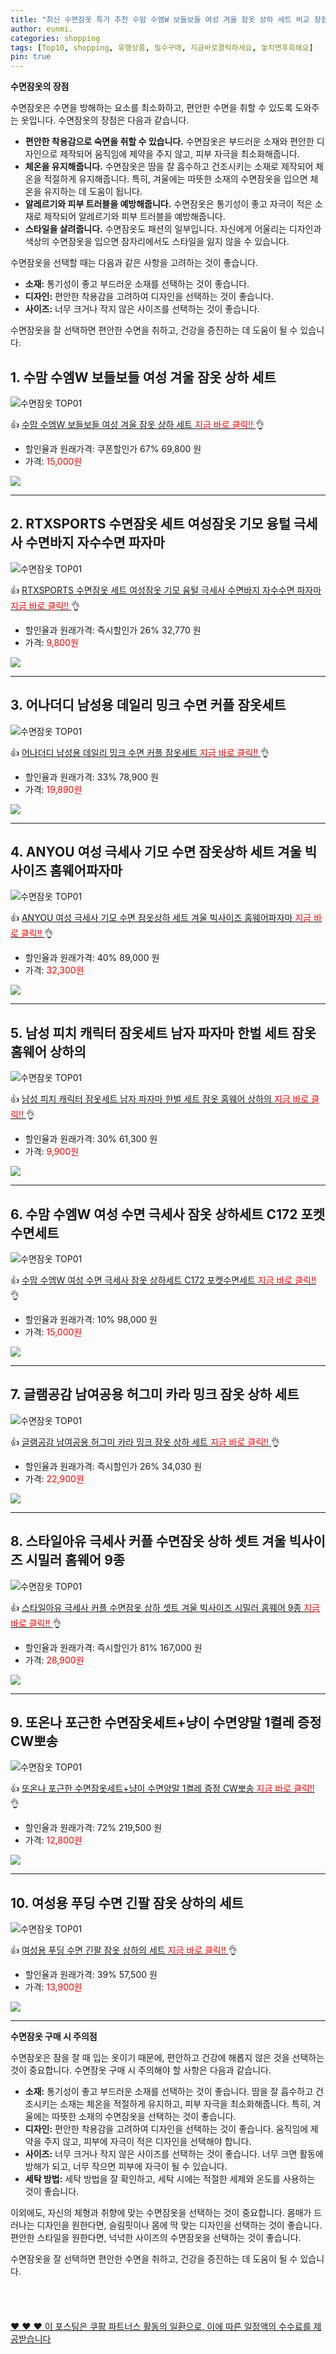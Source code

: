 ```yaml
---
title: "최신 수면잠옷 특가 추천 수맘 수엠W 보들보들 여성 겨울 잠옷 상하 세트 비교 장점"
author: eunmi.
categories: shopping
tags: [Top10, shopping, 유행상품, 필수구매, 지금바로클릭하세요, 놓치면후회해요]
pin: true
---
```

**수면잠옷의 장점**

수면잠옷은 수면을 방해하는 요소를 최소화하고, 편안한 수면을 취할 수 있도록 도와주는 옷입니다. 수면잠옷의 장점은 다음과 같습니다.

* **편안한 착용감으로 숙면을 취할 수 있습니다.** 수면잠옷은 부드러운 소재와 편안한 디자인으로 제작되어 움직임에 제약을 주지 않고, 피부 자극을 최소화해줍니다.
* **체온을 유지해줍니다.** 수면잠옷은 땀을 잘 흡수하고 건조시키는 소재로 제작되어 체온을 적절하게 유지해줍니다. 특히, 겨울에는 따뜻한 소재의 수면잠옷을 입으면 체온을 유지하는 데 도움이 됩니다.
* **알레르기와 피부 트러블을 예방해줍니다.** 수면잠옷은 통기성이 좋고 자극이 적은 소재로 제작되어 알레르기와 피부 트러블을 예방해줍니다.
* **스타일을 살려줍니다.** 수면잠옷도 패션의 일부입니다. 자신에게 어울리는 디자인과 색상의 수면잠옷을 입으면 잠자리에서도 스타일을 잃지 않을 수 있습니다.

수면잠옷을 선택할 때는 다음과 같은 사항을 고려하는 것이 좋습니다.

* **소재:** 통기성이 좋고 부드러운 소재를 선택하는 것이 좋습니다.
* **디자인:** 편안한 착용감을 고려하여 디자인을 선택하는 것이 좋습니다.
* **사이즈:** 너무 크거나 작지 않은 사이즈를 선택하는 것이 좋습니다.

수면잠옷을 잘 선택하면 편안한 수면을 취하고, 건강을 증진하는 데 도움이 될 수 있습니다.

   

## 1. 수맘 수엠W 보들보들 여성 겨울 잠옷 상하 세트

![수면잠옷 TOP01](https://thumbnail7.coupangcdn.com/thumbnails/remote/230x230ex/image/vendor_inventory/03f1/bd3e3c37a3f8ed3f6c109b54fe6dc95a43a58f7842594f8e1fa3f5e48d74.jpg)


👍 [수맘 수엠W 보들보들 여성 겨울 잠옷 상하 세트 <font color=red> 지금 바로 클릭!! </font> ](https://link.coupang.com/re/AFFSDP?lptag=AF3617701&subid=GithubCoopas&pageKey=6887287130&traceid=V0-153&itemId=16523726660&vendorItemId=83315636654) 👌 


- 할인율과 원래가격: 쿠폰할인가 67%  69,800   원
- 가격: <span style='color:red'>15,000원</span>

[![](/discount_price.png)](https://link.coupang.com/re/AFFSDP?lptag=AF3617701&subid=GithubCoopas&pageKey=6887287130&traceid=V0-153&itemId=16523726660&vendorItemId=83315636654)

---


   

## 2. RTXSPORTS 수면잠옷 세트 여성잠옷 기모 융털 극세사 수면바지 자수수면 파자마

![수면잠옷 TOP01](https://thumbnail9.coupangcdn.com/thumbnails/remote/230x230ex/image/vendor_inventory/bd22/77b0b919be9a08d10f089f23aafbf13a4532cb7b8332e749774c5aa13e74.jpg)


👍 [RTXSPORTS 수면잠옷 세트 여성잠옷 기모 융털 극세사 수면바지 자수수면 파자마 <font color=red> 지금 바로 클릭!! </font> ](https://link.coupang.com/re/AFFSDP?lptag=AF3617701&subid=GithubCoopas&pageKey=4683115024&traceid=V0-153&itemId=5875077370&vendorItemId=73157629495) 👌 


- 할인율과 원래가격: 즉시할인가 26%  32,770   원
- 가격: <span style='color:red'>9,800원</span>

[![](/discount_price.png)](https://link.coupang.com/re/AFFSDP?lptag=AF3617701&subid=GithubCoopas&pageKey=4683115024&traceid=V0-153&itemId=5875077370&vendorItemId=73157629495)

---


   

## 3. 어나더디 남성용 데일리 밍크 수면 커플 잠옷세트

![수면잠옷 TOP01](https://thumbnail8.coupangcdn.com/thumbnails/remote/230x230ex/image/retail/images/2020/10/21/17/4/9dd77c33-4481-4ed8-8817-693eca9e8e55.jpg)


👍 [어나더디 남성용 데일리 밍크 수면 커플 잠옷세트 <font color=red> 지금 바로 클릭!! </font> ](https://link.coupang.com/re/AFFSDP?lptag=AF3617701&subid=GithubCoopas&pageKey=2335978128&traceid=V0-153&itemId=4045100359&vendorItemId=72029247999) 👌 


- 할인율과 원래가격: 33%  78,900   원
- 가격: <span style='color:red'>19,890원</span>

[![](/discount_price.png)](https://link.coupang.com/re/AFFSDP?lptag=AF3617701&subid=GithubCoopas&pageKey=2335978128&traceid=V0-153&itemId=4045100359&vendorItemId=72029247999)

---


   

## 4. ANYOU 여성 극세사 기모 수면 잠옷상하 세트 겨울 빅사이즈 홈웨어파자마

![수면잠옷 TOP01](https://thumbnail9.coupangcdn.com/thumbnails/remote/230x230ex/image/vendor_inventory/4dab/1d44322a693906c8386d263cd686a39c640a9791eabbb548d55d001c276f.jpg)


👍 [ANYOU 여성 극세사 기모 수면 잠옷상하 세트 겨울 빅사이즈 홈웨어파자마 <font color=red> 지금 바로 클릭!! </font> ](https://link.coupang.com/re/AFFSDP?lptag=AF3617701&subid=GithubCoopas&pageKey=6876235430&traceid=V0-153&itemId=16465151251&vendorItemId=83654996845) 👌 


- 할인율과 원래가격: 40%  89,000   원
- 가격: <span style='color:red'>32,300원</span>

[![](/discount_price.png)](https://link.coupang.com/re/AFFSDP?lptag=AF3617701&subid=GithubCoopas&pageKey=6876235430&traceid=V0-153&itemId=16465151251&vendorItemId=83654996845)

---


   

## 5. 남성 피치 캐릭터 잠옷세트 남자 파자마 한벌 세트 잠옷 홈웨어 상하의

![수면잠옷 TOP01](https://thumbnail10.coupangcdn.com/thumbnails/remote/230x230ex/image/vendor_inventory/8e89/9cf28fff5955342ef3fb819c00af8a520a01fdd0726a0eec30a3f190d440.jpg)


👍 [남성 피치 캐릭터 잠옷세트 남자 파자마 한벌 세트 잠옷 홈웨어 상하의 <font color=red> 지금 바로 클릭!! </font> ](https://link.coupang.com/re/AFFSDP?lptag=AF3617701&subid=GithubCoopas&pageKey=7549259690&traceid=V0-153&itemId=19863198920&vendorItemId=86964095839) 👌 


- 할인율과 원래가격: 30%  61,300   원
- 가격: <span style='color:red'>9,900원</span>

[![](/discount_price.png)](https://link.coupang.com/re/AFFSDP?lptag=AF3617701&subid=GithubCoopas&pageKey=7549259690&traceid=V0-153&itemId=19863198920&vendorItemId=86964095839)

---


   

## 6. 수맘 수엠W 여성 수면 극세사 잠옷 상하세트 C172 포켓수면세트

![수면잠옷 TOP01](https://thumbnail6.coupangcdn.com/thumbnails/remote/230x230ex/image/vendor_inventory/e8f7/b3b736aad14f024e6f38f91b74ef3b71f97a179fc4d82e440e7b80315783.jpg)


👍 [수맘 수엠W 여성 수면 극세사 잠옷 상하세트 C172 포켓수면세트 <font color=red> 지금 바로 클릭!! </font> ](https://link.coupang.com/re/AFFSDP?lptag=AF3617701&subid=GithubCoopas&pageKey=6883028733&traceid=V0-153&itemId=16500322695&vendorItemId=83276999848) 👌 


- 할인율과 원래가격: 10%  98,000   원
- 가격: <span style='color:red'>15,000원</span>

[![](/discount_price.png)](https://link.coupang.com/re/AFFSDP?lptag=AF3617701&subid=GithubCoopas&pageKey=6883028733&traceid=V0-153&itemId=16500322695&vendorItemId=83276999848)

---


   

## 7. 글램공감 남여공용 허그미 카라 밍크 잠옷 상하 세트

![수면잠옷 TOP01](https://thumbnail9.coupangcdn.com/thumbnails/remote/230x230ex/image/retail/images/2020/11/16/12/6/0782ca4b-f533-4189-83a2-15c4671412d8.jpg)


👍 [글램공감 남여공용 허그미 카라 밍크 잠옷 상하 세트 <font color=red> 지금 바로 클릭!! </font> ](https://link.coupang.com/re/AFFSDP?lptag=AF3617701&subid=GithubCoopas&pageKey=4347712438&traceid=V0-153&itemId=5127417628&vendorItemId=72391136181) 👌 


- 할인율과 원래가격: 즉시할인가 26%  34,030   원
- 가격: <span style='color:red'>22,900원</span>

[![](/discount_price.png)](https://link.coupang.com/re/AFFSDP?lptag=AF3617701&subid=GithubCoopas&pageKey=4347712438&traceid=V0-153&itemId=5127417628&vendorItemId=72391136181)

---


   

## 8. 스타일아유 극세사 커플 수면잠옷 상하 셋트 겨울 빅사이즈 시밀러 홈웨어 9종

![수면잠옷 TOP01](https://thumbnail7.coupangcdn.com/thumbnails/remote/230x230ex/image/vendor_inventory/d5f4/9a5bd0540acc9e56dc231e2792b987ee30df740f8ed9dde2e93727b76dbf.jpg)


👍 [스타일아유 극세사 커플 수면잠옷 상하 셋트 겨울 빅사이즈 시밀러 홈웨어 9종 <font color=red> 지금 바로 클릭!! </font> ](https://link.coupang.com/re/AFFSDP?lptag=AF3617701&subid=GithubCoopas&pageKey=6181606541&traceid=V0-153&itemId=12141084798&vendorItemId=87366822903) 👌 


- 할인율과 원래가격: 즉시할인가 81%  167,000   원
- 가격: <span style='color:red'>28,900원</span>

[![](/discount_price.png)](https://link.coupang.com/re/AFFSDP?lptag=AF3617701&subid=GithubCoopas&pageKey=6181606541&traceid=V0-153&itemId=12141084798&vendorItemId=87366822903)

---


   

## 9. 또온나 포근한 수면잠옷세트+냥이 수면양말 1켤레 증정 CW뽀송

![수면잠옷 TOP01](https://thumbnail8.coupangcdn.com/thumbnails/remote/230x230ex/image/vendor_inventory/5c66/69ed9f2c4dc7f620e4b6a13515806355849b669e7a1461891d50cf956fff.jpg)


👍 [또온나 포근한 수면잠옷세트+냥이 수면양말 1켤레 증정 CW뽀송 <font color=red> 지금 바로 클릭!! </font> ](https://link.coupang.com/re/AFFSDP?lptag=AF3617701&subid=GithubCoopas&pageKey=7632677057&traceid=V0-153&itemId=20261594180&vendorItemId=83433453712) 👌 


- 할인율과 원래가격: 72%  219,500   원
- 가격: <span style='color:red'>12,800원</span>

[![](/discount_price.png)](https://link.coupang.com/re/AFFSDP?lptag=AF3617701&subid=GithubCoopas&pageKey=7632677057&traceid=V0-153&itemId=20261594180&vendorItemId=83433453712)

---


   

## 10. 여성용 푸딩 수면 긴팔 잠옷 상하의 세트

![수면잠옷 TOP01](https://thumbnail9.coupangcdn.com/thumbnails/remote/230x230ex/image/retail/images/2023/09/08/14/1/b126cfa2-232f-40de-a6a1-7d619dea64b0.jpg)


👍 [여성용 푸딩 수면 긴팔 잠옷 상하의 세트 <font color=red> 지금 바로 클릭!! </font> ](https://link.coupang.com/re/AFFSDP?lptag=AF3617701&subid=GithubCoopas&pageKey=7584142239&traceid=V0-153&itemId=20026658016&vendorItemId=87123303034) 👌 


- 할인율과 원래가격: 39%  57,500   원
- 가격: <span style='color:red'>13,900원</span>

[![](/discount_price.png)](https://link.coupang.com/re/AFFSDP?lptag=AF3617701&subid=GithubCoopas&pageKey=7584142239&traceid=V0-153&itemId=20026658016&vendorItemId=87123303034)

---
**수면잠옷 구매 시 주의점**

수면잠옷은 잠을 잘 때 입는 옷이기 때문에, 편안하고 건강에 해롭지 않은 것을 선택하는 것이 중요합니다. 수면잠옷 구매 시 주의해야 할 사항은 다음과 같습니다.

* **소재:** 통기성이 좋고 부드러운 소재를 선택하는 것이 좋습니다. 땀을 잘 흡수하고 건조시키는 소재는 체온을 적절하게 유지하고, 피부 자극을 최소화해줍니다. 특히, 겨울에는 따뜻한 소재의 수면잠옷을 선택하는 것이 좋습니다.
* **디자인:** 편안한 착용감을 고려하여 디자인을 선택하는 것이 좋습니다. 움직임에 제약을 주지 않고, 피부에 자극이 적은 디자인을 선택해야 합니다.
* **사이즈:** 너무 크거나 작지 않은 사이즈를 선택하는 것이 좋습니다. 너무 크면 활동에 방해가 되고, 너무 작으면 피부에 자극이 될 수 있습니다.
* **세탁 방법:** 세탁 방법을 잘 확인하고, 세탁 시에는 적절한 세제와 온도를 사용하는 것이 좋습니다.

이외에도, 자신의 체형과 취향에 맞는 수면잠옷을 선택하는 것이 중요합니다. 몸매가 드러나는 디자인을 원한다면, 슬림핏이나 몸에 딱 맞는 디자인을 선택하는 것이 좋습니다. 편안한 스타일을 원한다면, 넉넉한 사이즈의 수면잠옷을 선택하는 것이 좋습니다.

수면잠옷을 잘 선택하면 편안한 수면을 취하고, 건강을 증진하는 데 도움이 될 수 있습니다.<br><br><br><br><br> [ ❤ ❤ ❤ 이 포스팅은 쿠팡 파트너스 활동의 일환으로, 이에 따른 일정액의 수수료를 제공받습니다](https://link.coupang.com/a/bcEFyh)